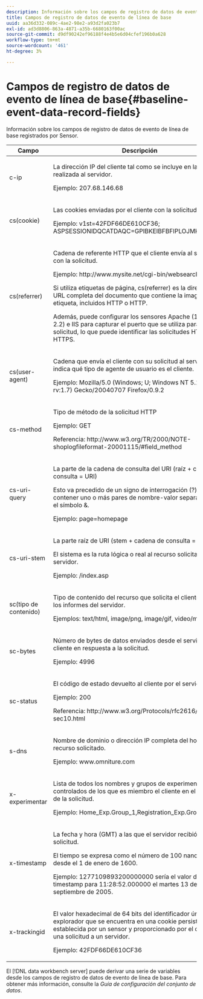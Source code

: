 ```yaml
---
description: Información sobre los campos de registro de datos de evento de línea de base registrados por Sensor.
title: Campos de registro de datos de evento de línea de base
uuid: aa36d332-089c-4ae2-98e2-a93d2fa023b7
exl-id: ad3d8806-863a-4871-a35b-6680163f00ac
source-git-commit: d9df90242ef96188f4e4b5e6d04cfef196b0a628
workflow-type: tm+mt
source-wordcount: '461'
ht-degree: 3%

---
```


# Campos de registro de datos de evento de línea de base{#baseline-event-data-record-fields}

Información sobre los campos de registro de datos de evento de línea de base registrados por Sensor.

<table id="table_E29606BB010E4DB48C463979B7BEC769"> 
 <thead> 
  <tr> 
   <th colname="col1" class="entry"> Campo </th> 
   <th colname="col2" class="entry"> Descripción </th> 
  </tr> 
 </thead>
 <tbody> 
  <tr> 
   <td colname="col1"> c-ip </td> 
   <td colname="col2"> <p>La dirección IP del cliente tal como se incluye en la solicitud realizada al servidor. </p> <p>Ejemplo: 207.68.146.68 </p> </td> 
  </tr> 
  <tr> 
   <td colname="col1"> cs(cookie) </td> 
   <td colname="col2"> <p>Las cookies enviadas por el cliente con la solicitud. </p> <p>Ejemplo: v1st=42FDF66DE610CF36; ASPSESSIONIDQCATDAQC=GPIBKEIBFBFIPLOJMKCAAEPM; </p> </td> 
  </tr> 
  <tr> 
   <td colname="col1"> cs(referrer) </td> 
   <td colname="col2"> <p>Cadena de referente HTTP que el cliente envía al servidor con la solicitud. </p> <p>Ejemplo: http://www.mysite.net/cgi-bin/websearch?qry </p> <p>Si utiliza etiquetas de página, cs(referrer) es la dirección URL completa del documento que contiene la imagen de etiqueta, incluidos HTTP o HTTP. </p> <p>Además, puede configurar los sensores Apache (1.3, 2.0 y 2.2) e IIS para capturar el puerto que se utiliza para la solicitud, lo que puede identificar las solicitudes HTTP y HTTPS. </p> </td> 
  </tr> 
  <tr> 
   <td colname="col1"> cs(user-agent) </td> 
   <td colname="col2"> <p>Cadena que envía el cliente con su solicitud al servidor que indica qué tipo de agente de usuario es el cliente. </p> <p>Ejemplo: Mozilla/5.0 (Windows; U; Windows NT 5.1; en-US; rv:1.7) Gecko/20040707 Firefox/0.9.2 </p> </td> 
  </tr> 
  <tr> 
   <td colname="col1"> cs-method </td> 
   <td colname="col2"> <p>Tipo de método de la solicitud HTTP </p> <p>Ejemplo: GET </p> <p>Referencia: http://www.w3.org/TR/2000/NOTE-shoplogfileformat-20001115/#field_method </p> </td> 
  </tr> 
  <tr> 
   <td colname="col1"> cs-uri-query </td> 
   <td colname="col2"> <p>La parte de la cadena de consulta del URI (raíz + cadena de consulta = URI) </p> <p>Esto va precedido de un signo de interrogación (?) y pueden contener uno o más pares de nombre-valor separados por el símbolo &amp;. </p> <p>Ejemplo: page=homepage </p> </td> 
  </tr> 
  <tr> 
   <td colname="col1"> cs-uri-stem </td> 
   <td colname="col2"> <p>La parte raíz de URI (stem + cadena de consulta = URI) </p> <p>El sistema es la ruta lógica o real al recurso solicitado en el servidor. </p> <p>Ejemplo: /index.asp </p> </td> 
  </tr> 
  <tr> 
   <td colname="col1"> sc(tipo de contenido) </td> 
   <td colname="col2"> <p>Tipo de contenido del recurso que solicita el cliente según los informes del servidor. </p> <p>Ejemplos: text/html, image/png, image/gif, video/mpeg </p> </td> 
  </tr> 
  <tr> 
   <td colname="col1"> sc-bytes </td> 
   <td colname="col2"> <p>Número de bytes de datos enviados desde el servidor al cliente en respuesta a la solicitud. </p> <p>Ejemplo: 4996 </p> </td> 
  </tr> 
  <tr> 
   <td colname="col1"> sc-status </td> 
   <td colname="col2"> <p>El código de estado devuelto al cliente por el servidor. </p> <p>Ejemplo: 200 </p> <p>Referencia: http://www.w3.org/Protocols/rfc2616/rfc2616-sec10.html </p> </td> 
  </tr> 
  <tr> 
   <td colname="col1"> s-dns </td> 
   <td colname="col2"> <p>Nombre de dominio o dirección IP completa del host del recurso solicitado. </p> <p>Ejemplo: www.omniture.com </p> </td> 
  </tr> 
  <tr> 
   <td colname="col1"> x-experimentar </td> 
   <td colname="col2"> <p>Lista de todos los nombres y grupos de experimentos controlados de los que es miembro el cliente en el momento de la solicitud. </p> <p>Ejemplo: Home_Exp.Group_1,Registration_Exp.Group_2 </p> </td> 
  </tr> 
  <tr> 
   <td colname="col1"> x-timestamp </td> 
   <td colname="col2"> <p>La fecha y hora (GMT) a las que el servidor recibió la solicitud. </p> <p>El tiempo se expresa como el número de 100 nanosegundos desde el 1 de enero de 1600. </p> <p>Ejemplo: 1277109893200000000 sería el valor de x-timestamp para 11:28:52.000000 el martes 13 de septiembre de 2005. </p> </td> 
  </tr> 
  <tr> 
   <td colname="col1"> x-trackingid </td> 
   <td colname="col2"> <p>El valor hexadecimal de 64 bits del identificador único del explorador que se encuentra en una cookie persistente establecida por un sensor <span class="wintitle"> </span> y proporcionado por el cliente con una solicitud a un servidor. </p> <p>Ejemplo: 42FDF66DE610CF36 </p> </td> 
  </tr> 
 </tbody> 
</table>

El [!DNL data workbench server] puede derivar una serie de variables desde los campos de registro de datos de evento de línea de base. Para obtener más información, consulte la *Guía de configuración del conjunto de datos*.
